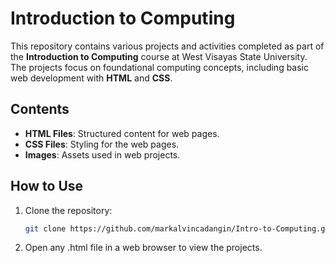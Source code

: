 # Introduction to Computing

This repository contains various projects and activities completed as part of the **Introduction to Computing** course at West Visayas State University. The projects focus on foundational computing concepts, including basic web development with **HTML** and **CSS**.

## Contents
- **HTML Files**: Structured content for web pages.
- **CSS Files**: Styling for the web pages.
- **Images**: Assets used in web projects.

## How to Use
1. Clone the repository:
   ```bash
   git clone https://github.com/markalvincadangin/Intro-to-Computing.git
2. Open any .html file in a web browser to view the projects.